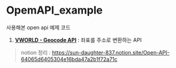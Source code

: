 # OpemAPI_example

사용해본 open api 예제 코드

1. [**VWORLD - Geocode API**](https://github.com/ChoSooBeen/OpemAPI_example/blob/main/vworld_api_example.ipynb) : 좌표를 주소로 변환하는 API
> notion 정리 : https://sun-daughter-837.notion.site/Open-API-64065d6405304e16bda47a2b1f72a71c
